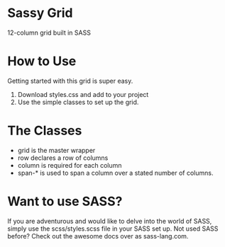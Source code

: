 # Sassy Grid
12-column grid built in SASS

# How to Use
Getting started with this grid is super easy.

1. Download styles.css and add to your project
2. Use the simple classes to set up the grid.

# The Classes
  - grid is the master wrapper
  - row declares a row of columns
  - column is required for each column
  - span-* is used to span a column over a stated number of columns.

# Want to use SASS?

If you are adventurous and would like to delve into the world of SASS, simply use the scss/styles.scss file in your SASS set up. Not used SASS before? Check out the awesome docs over as sass-lang.com.
